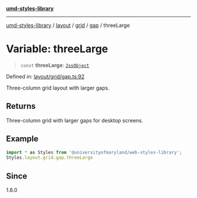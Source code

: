 [**umd-styles-library**](../../../../../../README.md)

***

[umd-styles-library](../../../../../../modules.md) / [layout](../../../../../README.md) / [grid](../../../README.md) / [gap](../README.md) / threeLarge

# Variable: threeLarge

> `const` **threeLarge**: [`JssObject`](../../../../../../utilities/namespaces/transform/type-aliases/JssObject.md)

Defined in: [layout/grid/gap.ts:92](https://github.com/UMD-Digital/design-system/blob/ed6189804bf5f4c4fcbe5325b54aac33ac48d614/packages/styles/source/layout/grid/gap.ts#L92)

Three-column grid layout with larger gaps.

## Returns

Three-column grid with larger gaps for desktop screens.

## Example

```typescript
import * as Styles from '@universityofmaryland/web-styles-library';
Styles.layout.grid.gap.threeLarge
```

## Since

1.8.0
